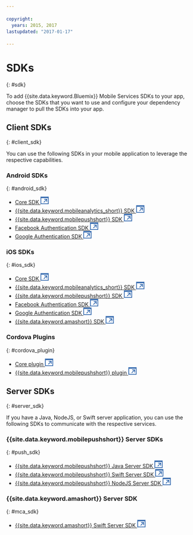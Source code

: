 ```yaml
---

copyright:
  years: 2015, 2017
lastupdated: "2017-01-17"

---
```

# SDKs
{: #sdk}

To add {{site.data.keyword.Bluemix}} Mobile Services SDKs to your app, choose the SDKs that you want to use and configure your dependency manager to pull the SDKs into your app.


## Client SDKs
{: #client_sdk}

You can use the following SDKs in your mobile application to leverage the respective capabilities. 


### Android SDKs
{: #android_sdk}

- [Core SDK ![External link icon](../icons/launch-glyph.svg "External link icon")](https://github.com/ibm-bluemix-mobile-services/bms-clientsdk-android-core) 
- [{{site.data.keyword.mobileanalytics_short}} SDK ![External link icon](../icons/launch-glyph.svg "External link icon")](https://github.com/ibm-bluemix-mobile-services/bms-clientsdk-android-analytics) 
- [{{site.data.keyword.mobilepushshort}} SDK ![External link icon](../icons/launch-glyph.svg "External link icon")](https://github.com/ibm-bluemix-mobile-services/bms-clientsdk-android-push) 
- [Facebook Authentication SDK ![External link icon](../icons/launch-glyph.svg "External link icon")](https://github.com/ibm-bluemix-mobile-services/bms-clientsdk-android-security-facebookauthentication) 
- [Google Authentication SDK ![External link icon](../icons/launch-glyph.svg "External link icon")](https://github.com/ibm-bluemix-mobile-services/bms-clientsdk-android-security-googleauthentication) 


### iOS SDKs
{: #ios_sdk}

- [Core SDK ![External link icon](../icons/launch-glyph.svg "External link icon")](https://github.com/ibm-bluemix-mobile-services/bms-clientsdk-swift-core)
- [{{site.data.keyword.mobileanalytics_short}} SDK ![External link icon](../icons/launch-glyph.svg "External link icon")](https://github.com/ibm-bluemix-mobile-services/bms-clientsdk-swift-analytics) 
- [{{site.data.keyword.mobilepushshort}} SDK ![External link icon](../icons/launch-glyph.svg "External link icon")](https://github.com/ibm-bluemix-mobile-services/bms-clientsdk-swift-push) 
- [Facebook Authentication SDK ![External link icon](../icons/launch-glyph.svg "External link icon")](https://github.com/ibm-bluemix-mobile-services/bms-clientsdk-swift-security-facebookauthentication)
- [Google Authentication SDK ![External link icon](../icons/launch-glyph.svg "External link icon")](https://github.com/ibm-bluemix-mobile-services/bms-clientsdk-swift-security-googleauthentication) 
- [{{site.data.keyword.amashort}} SDK ![External link icon](../icons/launch-glyph.svg "External link icon")](https://github.com/ibm-bluemix-mobile-services/bms-clientsdk-swift-security) 


### Cordova Plugins
{: #cordova_plugin}

- [Core plugin ![External link icon](../icons/launch-glyph.svg "External link icon")](https://github.com/ibm-bluemix-mobile-services/bms-clientsdk-cordova-plugin-core)
- [{{site.data.keyword.mobilepushshort}} plugin ![External link icon](../icons/launch-glyph.svg "External link icon")](https://github.com/ibm-bluemix-mobile-services/bms-clientsdk-cordova-plugin-push)


## Server SDKs
{: #server_sdk}

If you have a Java, NodeJS, or Swift server application, you can use the following SDKs to communicate with the respective services.


### {{site.data.keyword.mobilepushshort}} Server SDKs
{: #push_sdk}

- [{{site.data.keyword.mobilepushshort}} Java Server SDK ![External link icon](../icons/launch-glyph.svg "External link icon")](https://github.com/ibm-bluemix-mobile-services/bms-pushnotifications-serversdk-java) 
- [{{site.data.keyword.mobilepushshort}} Swift Server SDK ![External link icon](../icons/launch-glyph.svg "External link icon")](https://github.com/ibm-bluemix-mobile-services/bms-pushnotifications-serversdk-swift) 
- [{{site.data.keyword.mobilepushshort}} NodeJS Server SDK ![External link icon](../icons/launch-glyph.svg "External link icon")](https://github.com/ibm-bluemix-mobile-services/bms-pushnotifications-serversdk-nodejs)


### {{site.data.keyword.amashort}} Server SDK
{: #mca_sdk}

- [{{site.data.keyword.amashort}} Swift Server SDK ![External link icon](../icons/launch-glyph.svg "External link icon")](https://github.com/ibm-bluemix-mobile-services/bms-mca-serversdk-swift)


